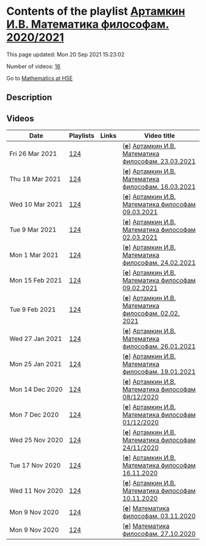 # Contents of the playlist [Артамкин И.В. Математика философам. 2020/2021](https://www.youtube.com/playlist?list=PLq3E5oubNNoAtRRnymf1bVJ26Iif8gzEy)

This page updated: Mon 20 Sep 2021 15:23:02

Number of videos: [16](#videos)

Go to [Mathematics at HSE](../README.md)

## Description



## Videos

|Date|Playlists|Links|Video title|
|---|---|---|---|
| Fri&nbsp;26&nbsp;Mar&nbsp;2021 | [124](../playlists/124 "Артамкин И.В. Математика философам. 2020/2021") |  | [[**e**](https://studio.youtube.com/video/VdbbduLbvq0/edit "Edit")] [Артамкин И.В. Математика философам. 23.03.2021](https://www.youtube.com/watch?v=VdbbduLbvq0&list=PLq3E5oubNNoAtRRnymf1bVJ26Iif8gzEy) |
| Thu&nbsp;18&nbsp;Mar&nbsp;2021 | [124](../playlists/124 "Артамкин И.В. Математика философам. 2020/2021") |  | [[**e**](https://studio.youtube.com/video/_BKEJiIWUmQ/edit "Edit")] [Артамкин И.В. Математика философам. 16.03.2021](https://www.youtube.com/watch?v=_BKEJiIWUmQ&list=PLq3E5oubNNoAtRRnymf1bVJ26Iif8gzEy) |
| Wed&nbsp;10&nbsp;Mar&nbsp;2021 | [124](../playlists/124 "Артамкин И.В. Математика философам. 2020/2021") |  | [[**e**](https://studio.youtube.com/video/hG_IchVzF0I/edit "Edit")] [Артамкин И.В. Математика философам 09.03.2021](https://www.youtube.com/watch?v=hG_IchVzF0I&list=PLq3E5oubNNoAtRRnymf1bVJ26Iif8gzEy) |
| Tue&nbsp;9&nbsp;Mar&nbsp;2021 | [124](../playlists/124 "Артамкин И.В. Математика философам. 2020/2021") |  | [[**e**](https://studio.youtube.com/video/AAcBMfKkj1Y/edit "Edit")] [Артамкин И.В. Математика философам 02.03.2021](https://www.youtube.com/watch?v=AAcBMfKkj1Y&list=PLq3E5oubNNoAtRRnymf1bVJ26Iif8gzEy) |
| Mon&nbsp;1&nbsp;Mar&nbsp;2021 | [124](../playlists/124 "Артамкин И.В. Математика философам. 2020/2021") |  | [[**e**](https://studio.youtube.com/video/qzpIJScRIvY/edit "Edit")] [Артамкин И.В. Математика философам. 24.02.2021](https://www.youtube.com/watch?v=qzpIJScRIvY&list=PLq3E5oubNNoAtRRnymf1bVJ26Iif8gzEy) |
| Mon&nbsp;15&nbsp;Feb&nbsp;2021 | [124](../playlists/124 "Артамкин И.В. Математика философам. 2020/2021") |  | [[**e**](https://studio.youtube.com/video/BDoOVsXdSCE/edit "Edit")] [Артамкин И.В. Математика философам 09.02.2021](https://www.youtube.com/watch?v=BDoOVsXdSCE&list=PLq3E5oubNNoAtRRnymf1bVJ26Iif8gzEy) |
| Tue&nbsp;9&nbsp;Feb&nbsp;2021 | [124](../playlists/124 "Артамкин И.В. Математика философам. 2020/2021") |  | [[**e**](https://studio.youtube.com/video/QQrVHKouEx0/edit "Edit")] [Артамкин И.В. Математика философам. 02.02. 2021](https://www.youtube.com/watch?v=QQrVHKouEx0&list=PLq3E5oubNNoAtRRnymf1bVJ26Iif8gzEy) |
| Wed&nbsp;27&nbsp;Jan&nbsp;2021 | [124](../playlists/124 "Артамкин И.В. Математика философам. 2020/2021") |  | [[**e**](https://studio.youtube.com/video/NZMsWqmtIQ0/edit "Edit")] [Артамкин И.В. Математика философам. 26.01.2021](https://www.youtube.com/watch?v=NZMsWqmtIQ0&list=PLq3E5oubNNoAtRRnymf1bVJ26Iif8gzEy) |
| Mon&nbsp;25&nbsp;Jan&nbsp;2021 | [124](../playlists/124 "Артамкин И.В. Математика философам. 2020/2021") |  | [[**e**](https://studio.youtube.com/video/kHOHddv-bOs/edit "Edit")] [Артамкин И.В. Математика философам. 19.01.2021](https://www.youtube.com/watch?v=kHOHddv-bOs&list=PLq3E5oubNNoAtRRnymf1bVJ26Iif8gzEy) |
| Mon&nbsp;14&nbsp;Dec&nbsp;2020 | [124](../playlists/124 "Артамкин И.В. Математика философам. 2020/2021") |  | [[**e**](https://studio.youtube.com/video/L7Rd455lVSQ/edit "Edit")] [Артамкин И.В. Математика философам 08/12/2020](https://www.youtube.com/watch?v=L7Rd455lVSQ&list=PLq3E5oubNNoAtRRnymf1bVJ26Iif8gzEy) |
| Mon&nbsp;7&nbsp;Dec&nbsp;2020 | [124](../playlists/124 "Артамкин И.В. Математика философам. 2020/2021") |  | [[**e**](https://studio.youtube.com/video/8bXZgTXiAd0/edit "Edit")] [Артамкин И.В. Математика философам 01/12/2020](https://www.youtube.com/watch?v=8bXZgTXiAd0&list=PLq3E5oubNNoAtRRnymf1bVJ26Iif8gzEy) |
| Wed&nbsp;25&nbsp;Nov&nbsp;2020 | [124](../playlists/124 "Артамкин И.В. Математика философам. 2020/2021") |  | [[**e**](https://studio.youtube.com/video/VJMlyX4XYwE/edit "Edit")] [Артамкин И.В. Математика философам 24/11/2020](https://www.youtube.com/watch?v=VJMlyX4XYwE&list=PLq3E5oubNNoAtRRnymf1bVJ26Iif8gzEy) |
| Tue&nbsp;17&nbsp;Nov&nbsp;2020 | [124](../playlists/124 "Артамкин И.В. Математика философам. 2020/2021") |  | [[**e**](https://studio.youtube.com/video/f3oSuBzUczI/edit "Edit")] [Артамкин И.В. Математика философам 16.11.2020](https://www.youtube.com/watch?v=f3oSuBzUczI&list=PLq3E5oubNNoAtRRnymf1bVJ26Iif8gzEy) |
| Wed&nbsp;11&nbsp;Nov&nbsp;2020 | [124](../playlists/124 "Артамкин И.В. Математика философам. 2020/2021") |  | [[**e**](https://studio.youtube.com/video/4JiS3ywQZ8w/edit "Edit")] [Артамкин И.В. Математика философам 10.11.2020](https://www.youtube.com/watch?v=4JiS3ywQZ8w&list=PLq3E5oubNNoAtRRnymf1bVJ26Iif8gzEy) |
| Mon&nbsp;9&nbsp;Nov&nbsp;2020 | [124](../playlists/124 "Артамкин И.В. Математика философам. 2020/2021") |  | [[**e**](https://studio.youtube.com/video/JODC7jG7-18/edit "Edit")] [Математика философам. 03.11.2020](https://www.youtube.com/watch?v=JODC7jG7-18&list=PLq3E5oubNNoAtRRnymf1bVJ26Iif8gzEy) |
| Mon&nbsp;9&nbsp;Nov&nbsp;2020 | [124](../playlists/124 "Артамкин И.В. Математика философам. 2020/2021") |  | [[**e**](https://studio.youtube.com/video/s9mxZq6KBq4/edit "Edit")] [Математика философам. 27.10.2020](https://www.youtube.com/watch?v=s9mxZq6KBq4&list=PLq3E5oubNNoAtRRnymf1bVJ26Iif8gzEy) |
